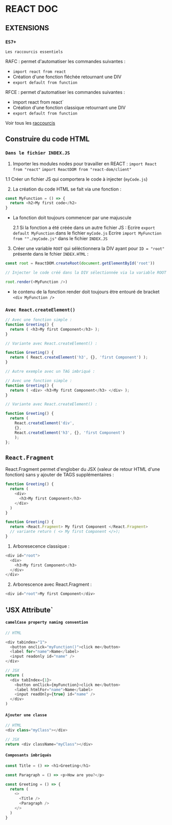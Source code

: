 # REACT DOC

## EXTENSIONS

### `ES7+`

`Les raccourcis essentiels`

RAFC : permet d'automatiser les commandes suivantes :

- `import react from react`
- Création d'une fonction fléchée retournant une DIV
- `export default from function`

RFCE : permet d'automatiser les commandes suivantes :

- ìmport react from react`
- Création d'une fonction classique retournant une DIV
- `export default from function`

Voir tous les [raccourcis](https://github.com/ults-io/vscode-react-javascript-snippets/blob/HEAD/docs/Snippets.md)

## Construire du code HTML

### `Dans le fichier INDEX.JS`

1. Importer les modules nodes pour travailler en REACT :
   `import React from "react"`
   `import ReactDOM from "react-dom/client"`

1.1 Créer un fichier JS qui comportera le code à injecter (`myCode.js`)

2. La création du code HTML se fait via une fonction :

```js
const MyFunction = () => {
  return <h2>My first code</h2>
}
```

- La fonction doit toujours commencer par une majuscule

  2.1 Si la fonction a été créée dans un autre fichier JS :
  Ecrire `export default MyFunction` dans le fichier `myCode.js`
  Ecrire `import MyFunction from ""./myCode.js"` dans le fichier `INDEX.JS`

3. Créer une variable `ROOT` qui séléctionnera la DIV ayant pour `ID = "root"` présente dans le fchier `INDEX.HTML` :

```js
const root = ReactDOM.createRoot(document.getElementById('root'))

// Injecter le code créé dans la DIV sélectionnée via la variable ROOT :

root.render(<MyFunction />)
```

- le contenu de la fonction render doit toujours être entouré de bracket `<div MyFunction />`

### `Avec React.createElement()`

```js
// Avec une fonction simple :
function Greeting() {
  return ( <h3>My first Component</h3> );
}

// Variante avec React.createElement() :

function Greeting() {
  return ( React.createElement('h3', {}, 'first Component') );
}

// Autre exemple avec un TAG imbriqué :

// Avec une fonction simple :
function Greeting() {
  return ( <div> <h3>My first Component</h3> </div> );
}

// Variante avec React.createElement() :

function Greeting() {
  return (
    React.createElement('div',
    {},
    React.createElement('h3', {}, 'first Component')
    );
};
```

## `React.Fragment`

React.Fragment permet d'englober du JSX (valeur de retour HTML d'une fonction) sans y ajouter de TAGS supplémentaires :

```js
function Greeting() {
  return (
    <div>
      <h3>My first Component</h3>
    </div>
  )
}

function Greeting() {
  return <React.Fragment> My first Component </React.Fragment>
  // variante return ( <> My first Component </>);
}
```

1. Arboresecence classique :

```js
<div id="root">
  <div>
    <h3>My first Component</h3>
  </div>
</div>
```

2. Arborescence avec React.Fragment :

```js
<div id="root">My first Component</div>
```

## 'JSX Attribute`

#### `camelCase property naming convention`

```js
// HTML

<div tabindex="1">
  <button onclick="myFunction()">click me</button>
  <label for="name">Name</label>
  <input readonly id="name" />
</div>

// JSX
return (
  <div tabIndex={1}>
    <button onClick={myFunction}>click me</button>
    <label htmlFor="name">Name</label>
    <input readOnly={true} id="name" />
  </div>
)
```

#### `Ajouter une classe`

```js
// HTML
<div class="myClass"></div>

// JSX
return <div className="myClass"></div>
```

#### `Composants imbriqués`

```js
const Title = () => <h1>Greeting</h1>

const Paragraph = () => <p>How are you?</p>

const Greeting = () => {
  return (
    <>
      <Title />
      <Paragraph />
    </>
  )
}
```
